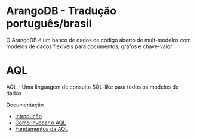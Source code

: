 # ArangoDB - Tradução português/brasil
O ArangoDB é um banco de dados de código aberto de mult-modelos com modelos de dados flexíveis para documentos, grafos e chave-valor

# AQL
AQL - Uma linguagem de consulta SQL-like para todos os modelos de dados

Documentação  
* [Introdução](introducao.md)  
* [Como invocar o AQL](como_invocar_o_aql.md)
* [Fundamentos da AQL](fundamentos_aql.md)
